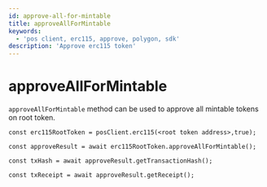 ```yaml
---
id: approve-all-for-mintable
title: approveAllForMintable
keywords:
  - 'pos client, erc115, approve, polygon, sdk'
description: 'Approve erc115 token'
---
```


# approveAllForMintable

`approveAllForMintable` method can be used to approve all mintable tokens on root token.

```
const erc115RootToken = posClient.erc115(<root token address>,true);

const approveResult = await erc115RootToken.approveAllForMintable();

const txHash = await approveResult.getTransactionHash();

const txReceipt = await approveResult.getReceipt();

```
